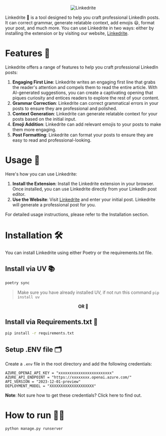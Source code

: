 <div align="center">
  <img src="icon.png" alt="Linkedrite">
</div>

<!-- ![GitHub commit activity](https://img.shields.io/github/commit-activity/:interval/zpratikpathak/Linkedrite) -->
<!-- ![GitHub Actions Workflow Status](https://img.shields.io/github/actions/workflow/status/zpratikpathak/https%3A%2F%2Fgithub.com%2Fzpratikpathak%2FLinkedrite/Deploy%20to%20server) -->



Linkedrite 🤖 is a tool designed to help you craft professional LinkedIn posts. It can correct grammar, generate relatable context, add emojis 😃, format your post, and much more. You can use Linkedrite in two ways: either by installing the extension or by visiting our website, [Linkedrite](https://linkedrite.pratikpathak.com).

# Features 🌟

Linkedrite offers a range of features to help you craft professional LinkedIn posts:

1. **Engaging First Line**: Linkedrite writes an engaging first line that grabs the reader's attention and compels them to read the entire article. With AI-generated suggestions, you can create a captivating opening that piques curiosity and entices readers to explore the rest of your content.
2. **Grammar Correction**: Linkedrite can correct grammatical errors in your posts to ensure they are professional and polished.
3. **Context Generation**: Linkedrite can generate relatable context for your posts based on the initial input.
4. **Emoji Addition**: Linkedrite can add relevant emojis to your posts to make them more engaging.
5. **Post Formatting**: Linkedrite can format your posts to ensure they are easy to read and professional-looking.

# Usage 🚀

Here's how you can use Linkedrite:

1. **Install the Extension**: Install the Linkedrite extension in your browser. Once installed, you can use Linkedrite directly from your LinkedIn post editor.
2. **Use the Website**: Visit [Linkedrite](https://Linkedrite.pratikpathak.com) and enter your initial post. Linkedrite will generate a professional post for you.

For detailed usage instructions, please refer to the Installation section.


# Installation 🛠️

You can install Linkedrite using either Poetry or the requirements.txt file.

## Install via UV 📚

```cmd
poetry sync
```
>Make sure you have already installed UV, if not run this command `pip install uv`

<div align="center">

**OR 🔄**

</div>

## Install via Requirements.txt 📄
```cmd
pip install -r requirements.txt
```

## Setup .ENV file 🗂️
Create a `.env` file in the root directory and add the following credentials:
```
AZURE_OPENAI_API_KEY = "xxxxxxxxxxxxxxxxxxxxxxxx"
AZURE_API_ENDPOINT = "https://xxxxxxxx.openai.azure.com/"
API_VERSION = "2023-12-01-preview"
DEPLOYMENT_MODEL = "XXXXXXXXXXXXXXXXXXXX"
```
**Note**: Not sure how to get these credentials? Click here to find out.

# How to run 🏃‍♂️
```cmd
python manage.py runserver
```
